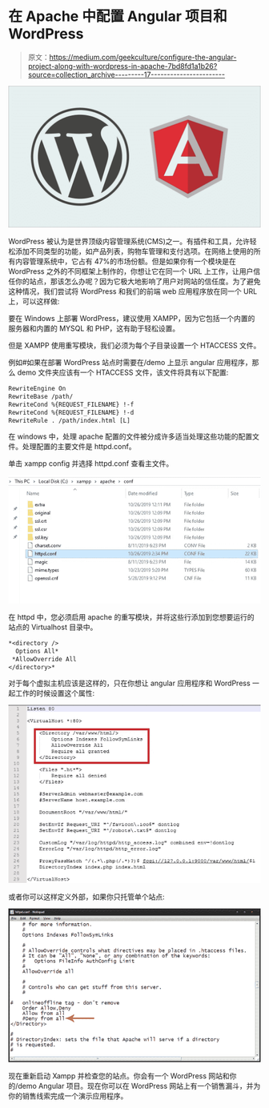 # 在 Apache 中配置 Angular 项目和 WordPress

> 原文：<https://medium.com/geekculture/configure-the-angular-project-along-with-wordpress-in-apache-7bd8fd1a1b26?source=collection_archive---------17----------------------->

![](img/3a7c5341c8ce364aa84e35b542ca0044.png)

WordPress 被认为是世界顶级内容管理系统(CMS)之一。有插件和工具，允许轻松添加不同类型的功能，如产品列表，购物车管理和支付选项。在网络上使用的所有内容管理系统中，它占有 47%的市场份额。但是如果你有一个模块是在 WordPress 之外的不同框架上制作的，你想让它在同一个 URL 上工作，让用户信任你的站点，那该怎么办呢？因为它极大地影响了用户对网站的信任度。为了避免这种情况，我们尝试将 WordPress 和我们的前端 web 应用程序放在同一个 URL 上，可以这样做:

要在 Windows 上部署 WordPress，建议使用 XAMPP，因为它包括一个内置的服务器和内置的 MYSQL 和 PHP，这有助于轻松设置。

但是 XAMPP 使用重写模块，我们必须为每个子目录设置一个 HTACCESS 文件。

例如#如果在部署 WordPress 站点时需要在/demo 上显示 angular 应用程序，那么 demo 文件夹应该有一个 HTACCESS 文件，该文件将具有以下配置:

```
RewriteEngine On
RewriteBase /path/
RewriteCond %{REQUEST_FILENAME} !-f
RewriteCond %{REQUEST_FILENAME} !-d
RewriteRule . /path/index.html [L]
```

在 windows 中，处理 apache 配置的文件被分成许多适当处理这些功能的配置文件。处理配置的主要文件是 httpd.conf。

单击 xampp config 并选择 httpd.conf 查看主文件。

![](img/87a8438fa7411c717af0b88b5bb82efc.png)

在 httpd 中，您必须启用 apache 的重写模块，并将这些行添加到您想要运行的站点的 Virtualhost 目录中。

```
*<directory />
  Options All*
 *AllowOverride All
</directory>*
```

对于每个虚拟主机应该是这样的，只在你想让 angular 应用程序和 WordPress 一起工作的时候设置这个属性:

![](img/5a6ac97f7bfc32c6f3918aebd4552515.png)

或者你可以这样定义外部，如果你只托管单个站点:

![](img/15884d97b5cba3810996d93468f4e4a6.png)

现在重新启动 Xampp 并检查您的站点。你会有一个 WordPress 网站和你的/demo Angular 项目。现在你可以在 WordPress 网站上有一个销售漏斗，并为你的销售线索完成一个演示应用程序。